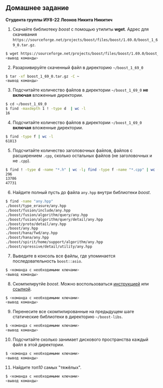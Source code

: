 <!--- Шаблон к оформлению домашней работы -->

## Домашнее задание

**Студента группы ИУ8-22**
**Леонов Никита Никитич**


1. Скачайте библиотеку *boost* с помощью утилиты **wget**. Адрес для скачивания `https://sourceforge.net/projects/boost/files/boost/1.69.0/boost_1_69_0.tar.gz`.
```sh
$ wget https://sourceforge.net/projects/boost/files/boost/1.69.0/boost_1_69_0.tar.gz
<вывод команды>
```
2. Разархивируйте скаченный файл в директорию `~/boost_1_69_0`
```sh
$ tar -xf boost_1_69_0.tar.gz -C ~
<вывод команды>
```
3. Подсчитайте количество файлов в директории `~/boost_1_69_0` **не включая** вложенные директории.
```sh
$ cd ~/boost_1_69_0
$ find -maxdepth 1 ! -type d  | wc -l
16
```
4. Подсчитайте количество файлов в директории `~/boost_1_69_0` **включая** вложенные директории.
```sh
$ find -type f | wc -l
61813
```
5. Подсчитайте количество заголовочных файлов, файлов с расширением `.cpp`, сколько остальных файлов (не заголовочных и не `.cpp`).
```sh
$ find ! -type d -name "*.h" | wc -l; find -type f -name "*.cpp" | wc -l; find -type f ! -name "*.cpp" ! -name "*.h" | wc -l
296
13786
47731
```
6. Найдите полный пусть до файла `any.hpp` внутри библиотеки *boost*.
```sh
$ find -name "any.hpp"
./boost/type_erasure/any.hpp
./boost/fusion/include/any.hpp
./boost/fusion/algorithm/query/any.hpp
./boost/fusion/algorithm/query/detail/any.hpp
./boost/proto/detail/any.hpp
./boost/any.hpp
./boost/hana/fwd/any.hpp
./boost/hana/any.hpp
./boost/spirit/home/support/algorithm/any.hpp
./boost/xpressive/detail/utility/any.hpp
```
7. Выведите в консоль все файлы, где упоминается последовательность `boost::asio`.
```sh
$ <команда с необходимыми ключами>
<вывод команды>
```
8. Скомпилирутйе *boost*. Можно воспользоваться [инструкцией](https://www.boost.org/doc/libs/1_61_0/more/getting_started/unix-variants.html#or-build-custom-binaries) или [ссылкой](https://codeyarns.com/2017/01/24/how-to-build-boost-on-linux/).
```sh
$ <команда с необходимыми ключами>
<вывод команды>
```
9. Перенесите все скомпилированные на предыдущем шаге статические библиотеки в директорию `~/boost-libs`.
```sh
$ <команда с необходимыми ключами>
<вывод команды>
```
10. Подсчитайте сколько занимает дискового пространства каждый файл в этой директории.
```sh
$ <команда с необходимыми ключами>
<вывод команды>
```
11. Найдите *топ10* самых "тяжёлых".
```sh
$ <команда с необходимыми ключами>
<вывод команды>
```
